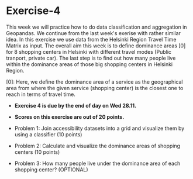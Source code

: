 # Exercise-4

This week we will practice how to do data classification and aggregation in Geopandas. We continue from the last week's exerise with rather similar idea. In this exercise we use data from the Helsinki Region Travel Time Matrix as input.
The overall aim this week is to define dominance areas [0] for 8 shopping centers in Helsinki with different travel modes (Public tranport, private car). The last step is to find out how many people live within the dominance areas of those big shopping centers in Helsinki Region.

[0]: Here, we define the dominance area of a service as the geographical area from where the given service (shopping center) is the closest one to reach in terms of travel time.

- **Exercise 4 is due by the end of day on Wed 28.11.**
- **Scores on this exercise are out of 20 points.**



- Problem 1: Join accessibility datasets into a grid and visualize them by using a classifier (10 points)
- Problem 2: Calculate and visualize the dominance areas of shopping centers (10 points)
- Problem 3: How many people live under the dominance area of each shopping center? (OPTIONAL)

